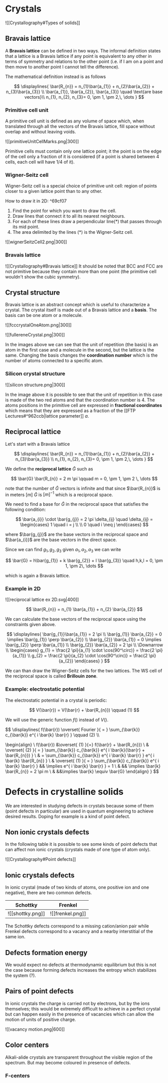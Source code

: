 # Crystals

![[Crystallography#Types of solids]]

## Bravais lattice

A **Bravais lattice** can be defined in two ways. The informal definition states that a lattice is a Bravais lattice if any point is equivalent to any other in terms of symmetry and relations to the other point (i.e. if I am on a point and then move to another point I cannot tell the difference).

The mathematical definition instead is as follows

$$
\displaylines{
\bar{R_{n}} = n_{1}\bar{a_{1}} + n_{2}\bar{a_{2}} + n_{3}\bar{a_{3}} \\
\bar{a_{1}}, \bar{a_{2}}, \bar{a_{3}} \quad \text{are base vectors}\\
n_{1}, n_{2}, n_{3}= 0, \pm 1, \pm 2,\, \dots
} 
$$

### Primitive cell unit

A primitive cell unit is defined as any volume of space which, when translated through all the vectors of the Bravais lattice, fill space without overlap and without leaving voids.

![[primitiveUnitCellMarks.png|300]]

Primitive cells must contain only one lattice point; it the point is on the edge of the cell only a fraction of it is considered (if a point is shared between 4 cells, each cell will have 1/4 of it).

### Wigner-Seitz cell

Wigner-Seitz cell is a special choice of primitive unit cell: region of points closer to a given lattice point than to any other. 

How to draw it in 2D: ^69cf07
1) Find the point for which you want to draw the cell.
2) Draw lines that connect it to all its nearest neighbours.
3) For each of these lines draw a perpendicular line(*) that passes through its mid point.
4) The area delimited by the lines (*) is the Wigner-Seitz cell.

![[wignerSeitzCell2.png|300]]

### Bravais lattice

![[Crystallography#Bravais lattice]]
It should be noted that BCC and FCC are not primitive because they contain more than one point (the primitive cell wouldn't show the cubic symmetry).

## Crystal structure

Bravais lattice is an abstract concept which is useful to characterize a crystal. The crystal itself is made out of a Bravais lattice and a **basis**. The basis can be one atom or a molecule. 

![[fcccrystalOneAtom.png|300]]

![[fullereneCrystal.png|300]]

In the images above we can see that the unit of repetition (the basis) is an atom in the first case and a molecule in the second, but the lattice is the same. 
Changing the basis changes the **coordination number** which is the number of atoms connected to a specific atom.

### Silicon crystal structure

![[silicon structure.png|300]]

In the image above it is possible to see that the unit of repetition in this case is made of the two red atoms and that the coordination number is 4. The atoms positions in the primitive cell are expressed in **fractional coordinates** which means that they are expressed as a fraction of the [[FTP Lectures#^962ccb|lattice parameter]] *a*.

## Reciprocal lattice

Let's start with a Bravais lattice

$$
\displaylines{
\bar{R_{n}} = n_{1}\bar{a_{1}} + n_{2}\bar{a_{2}} + n_{3}\bar{a_{3}} \\
n_{1}, n_{2}, n_{3}= 0, \pm 1, \pm 2,\, \dots
} 
$$

We define the **reciprocal lattice** $\bar{G}$ such as 

$$
\bar{G} \bar{R_{n}} = 2 m \pi \qquad m = 0, \pm 1, \pm 2 \, \dots
$$

note that the number of $\bar{G}$ vectors is infinite and that since $\bar{R_{n}}$ is in meters $[m]$ $\bar{G}$ is $[m]^{-1}$ which is a reciprocal space.

We need to find a base for $\bar{G}$ in the reciprocal space that satisfies the following condition: 

$$
\bar{a_{i}} \cdot \bar{g_{j}} = 2 \pi \delta_{ij} \quad \delta_{ij} = \begin{cases}
1 \quad i = j \\ \\
0 \quad i \neq j
\end{cases}
$$

where $\bar{g_{j}}$ are the base vectors in the reciprocal space and $\bar{a_{i}}$ are the base vectors in the direct space.

Since we can find $g_{1}, g_{2}, g_{3}$ given $a_{1}, a_{2}, a_{3}$ we can write 

$$
\bar{G} = h\bar{g_{1}} + k \bar{g_{2}} + l \bar{g_{3}} \quad h,k,l = 0, \pm 1, \pm 2\, \dots
$$

which is again a Bravais lattice.

### Example in 2D

![[reciprocal lattice ex 2D.svg|400]]


$$
\bar{R_{n}} = n_{1} \bar{a_{1}} + n_{2} \bar{a_{2}}
$$

We can calculate the base vectors of the reciprocal space using the constraints given above.

$$
\displaylines{
\bar{g_{1}}\bar{a_{1}} = 2 \pi \\
\bar{g_{1}} \bar{a_{2}} = 0 \implies \bar{g_{1}} \perp \bar{a_{2}} \\
\bar{g_{2}} \bar{a_{1}} = 0 \implies \bar{g_{2}} \perp \bar{a_{1}} \\
\bar{g_{2}} \bar{a_{2}} = 2 \pi \\
\Downarrow \\
\begin{cases}
g_{1} = \frac{2 \pi}{a_{1} \cdot \cos(90^\circ)} = \frac{2 \pi} {a_{1}} \\
g_{2} = \frac{2 \pi}{a_{2} \cdot \cos(90^\circ)} = \frac{2 \pi} {a_{2}}
\end{cases}
}
$$

We can than draw the Wigner-Seitz cells for the two lattices. The WS cell of the reciprocal space is called **Brillouin zone**.

### Example: electrostatic potential

The electrostatic potential in a crystal is periodic: 

$$
V(\bar{r}) = V(\bar{r} + \bar{R_{n}}) \qquad (1)
$$

We will use the generic function $f()$ instead of $V()$.

$$
\displaylines{
f(\bar{r}) \overset{ Fourier }{ = } \sum_{\bar{k}} c_{\bar{k}} e^{ i \bar{k} \bar{r} } \qquad (2) \\\\

\begin{align} \\
f(\bar{r}) &\overset{ (1) }{=} f(\bar{r} + \bar{R_{n}}) \\
& \overset{ (2) }{ = } \sum_{\bar{k}} c_{\bar{k}} e^{ i \bar{k}(\bar{r} + \bar{R_{n}}) } \\
& =  \sum_{\bar{k}} c_{\bar{k}} e^{ i \bar{k} \bar{r} } e^{ i \bar{k} \bar{R_{n}} } \\
& \overset{ (1) }{ = } \sum_{\bar{k}} c_{\bar{k}} e^{ i \bar{k} \bar{r} } && \implies e^{ i \bar{k} \bar{r} } = 1  \\
& && \implies  \bar{k} \bar{R_{n}} = 2 \pi m  \\
& &&\implies \bar{k} \equiv \bar{G}
\end{align}
}
$$

# Defects in crystalline solids

We are interested in studying defects in crystals because some of them (point defects in particular) are used in quantum engineering to achieve desired results. Doping for example is a kind of point defect.

## Non ionic crystals defects

In the following table it is possible to see some kinds of point defects that can affect non ionic crystals (crystals made of one type of atom only).

![[Crystallography#Point defects]]

## Ionic crystals defects

In ionic crystal (made of two kinds of atoms, one positive ion and one negative), there are two common defects.

| Schottky         | Frenkel |
| ---------------- | ------- |
| ![[shottky.png]] |   ![[frenkel.png]]      |

The Schottky defects correspond to a missing cation/anion pair while Frenkel defects correspond to a vacancy and a nearby interstitial of the same ion.

## Defects formation energy

We would expect no defects at thermodynamic equilibrium but this is not the case because forming defects increases the entropy which stabilizes the system (?).

## Pairs of point defects

In ionic crystals the charge is carried not by electrons, but by the ions themselves; this would be extremely difficult to achieve in a perfect crystal but can happen easily in the presence of vacancies which can allow the motion of units of positive charge.

![[vacancy motion.png|600]]

## Color centers

Alkali-alide crystals are transparent throughout the visible region of the spectrum. But may become coloured in presence of defects.

### F-centers

